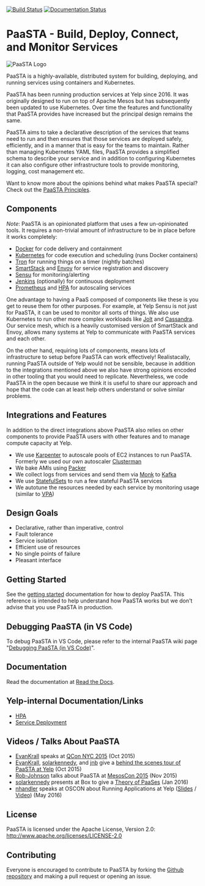 [![Build Status](https://github.com/Yelp/paasta/actions/workflows/ci.yml/badge.svg?query=branch%3Amaster)](https://github.com/Yelp/paasta/actions/workflows/ci.yml)
[![Documentation Status](https://readthedocs.org/projects/paasta/badge/?version=latest)](https://paasta.readthedocs.io/en/latest/?badge=latest)

# PaaSTA - Build, Deploy, Connect, and Monitor Services
![PaaSTA Logo](http://engineeringblog.yelp.com/images/previews/paasta_preview.png)

PaaSTA is a highly-available, distributed system for building, deploying, and
running services using containers and Kubernetes.

PaaSTA has been running production services at Yelp since 2016. It was
originally designed to run on top of Apache Mesos but has subsequently been
updated to use Kubernetes. Over time the features and functionality that
PaaSTA provides have increased but the principal design remains the same.

PaaSTA aims to take a declarative description of the services that teams need
to run and then ensures that those services are deployed safely, efficiently,
and in a manner that is easy for the teams to maintain. Rather than managing
Kubernetes YAML files, PaaSTA provides a simplified schema to describe your service
and in addition to configuring Kubernetes it can also configure other infrastructure
tools to provide monitoring, logging, cost management etc.

Want to know more about the opinions behind what makes PaaSTA special? Check
out the [PaaSTA Principles](http://paasta.readthedocs.io/en/latest/about/paasta_principles.html).

## Components

*Note*: PaaSTA is an opinionated platform that uses a few un-opinionated
tools. It requires a non-trivial amount of infrastructure to be in place
before it works completely:

 * [Docker](http://www.docker.com/) for code delivery and containment
 * [Kubernetes](https://kubernetes.io/) for code execution and scheduling (runs Docker containers)
 * [Tron](https://tron.readthedocs.io/en/latest/) for running things on a timer (nightly batches)
 * [SmartStack](http://nerds.airbnb.com/smartstack-service-discovery-cloud/) and [Envoy](https://www.envoyproxy.io/) for service registration and discovery
 * [Sensu](https://sensu.io/) for monitoring/alerting
 * [Jenkins](https://jenkins-ci.org/) (optionally) for continuous deployment
 * [Prometheus](https://prometheus.io/) and [HPA](https://kubernetes.io/docs/tasks/run-application/horizontal-pod-autoscale/) for autoscaling services

One advantage to having a PaaS composed of components like these is you
get to reuse them for other purposes. For example, at Yelp Sensu is not just for
PaaSTA, it can be used to monitor all sorts of things. We also use Kubernetes to run
other more complex workloads like [Jolt](https://dcos.io/events/2017/jolt-distributed-fault-tolerant-tests-at-scale-on-mesos/) and [Cassandra](https://engineeringblog.yelp.com/2020/11/orchestrating-cassandra-on-kubernetes-with-operators.html). Our service mesh, which
is a heavily customised version of SmartStack and Envoy, allows many systems at Yelp
to communicate with PaaSTA services and each other.

On the other hand, requiring lots of components, means lots of infrastructure to
setup before PaaSTA can work effectively! Realistacally, running PaaSTA outside of Yelp
would not be sensible, because in addition to the integrations mentioned above we also
have strong opinions encoded in other tooling that you would need to replicate. Nevertheless,
we code PaaSTA in the open because we think it is useful to share our approach and hope that
the code can at least help others understand or solve similar problems.

## Integrations and Features

In addition to the direct integrations above PaaSTA also relies on other components
to provide PaaSTA users with other features and to manage compute capacity at Yelp.

* We use [Karpenter](https://karpenter.sh/) to autoscale pools of EC2 instances to run PaaSTA. Formerly we used our own autoscaler [Clusterman](https://engineeringblog.yelp.com/2019/11/open-source-clusterman.html)
* We bake AMIs using [Packer](https://www.packer.io/)
* We collect logs from services and send them via [Monk](https://engineeringblog.yelp.com/2020/01/streams-and-monk-how-yelp-approaches-kafka-in-2020.html) to [Kafka](https://kafka.apache.org/)
* We use [StatefulSets](https://kubernetes.io/docs/concepts/workloads/controllers/statefulset/) to run a few stateful PaaSTA services
* We autotune the resources needed by each service by monitoring usage (similar to [VPA](https://github.com/kubernetes/autoscaler/tree/master/vertical-pod-autoscaler))

## Design Goals

 * Declarative, rather than imperative, control
 * Fault tolerance
 * Service isolation
 * Efficient use of resources
 * No single points of failure
 * Pleasant interface

## Getting Started

See the [getting started](http://paasta.readthedocs.io/en/latest/installation/getting_started.html)
documentation for how to deploy PaaSTA. This reference is intended to help understand how PaaSTA
works but we don't advise that you use PaaSTA in production.

## Debugging PaaSTA (in VS Code)

To debug PaaSTA in VS Code, please refer to the internal PaaSTA wiki page "[Debugging PaaSTA (in VS Code)](https://y.yelpcorp.com/paasta-vscode)".

## Documentation

Read the documentation at [Read the Docs](http://paasta.readthedocs.io/en/latest/).

## Yelp-internal Documentation/Links
* [HPA](http://y/hpa)
* [Service Deployment](http://y/service-deploys)

## Videos / Talks About PaaSTA

* [EvanKrall](https://github.com/EvanKrall) speaks at [QCon NYC 2015](http://www.infoq.com/presentations/paasta-yelp) (Oct 2015)
* [EvanKrall](https://github.com/EvanKrall), [solarkennedy](https://github.com/solarkennedy), and [jnb](https://github.com/jnb) give a [behind the scenes tour of PaaSTA at Yelp](https://vimeo.com/141231345) (Oct 2015)
* [Rob-Johnson](https://github.com/Rob-Johnson) talks about PaaSTA at [MesosCon 2015](https://www.youtube.com/watch?v=fxYfmzWctRc) (Nov 2015)
* [solarkennedy](https://github.com/solarkennedy) presents at Box to give a [Theory of PaaSes](https://youtu.be/YFDwdRVTg4g?t=33m11s) (Jan 2016)
* [nhandler](https://github.com/nhandler) speaks at OSCON about Running Applications at Yelp ([Slides](http://www.slideshare.net/NathanHandler/paasta-running-applications-at-yelp) / [Video](https://youtu.be/vISUXKeoqXM)) (May 2016)

## License

PaaSTA is licensed under the Apache License, Version 2.0: http://www.apache.org/licenses/LICENSE-2.0

## Contributing

Everyone is encouraged to contribute to PaaSTA by forking the
[Github repository](http://github.com/Yelp/PaaSTA) and making a pull request or
opening an issue.
